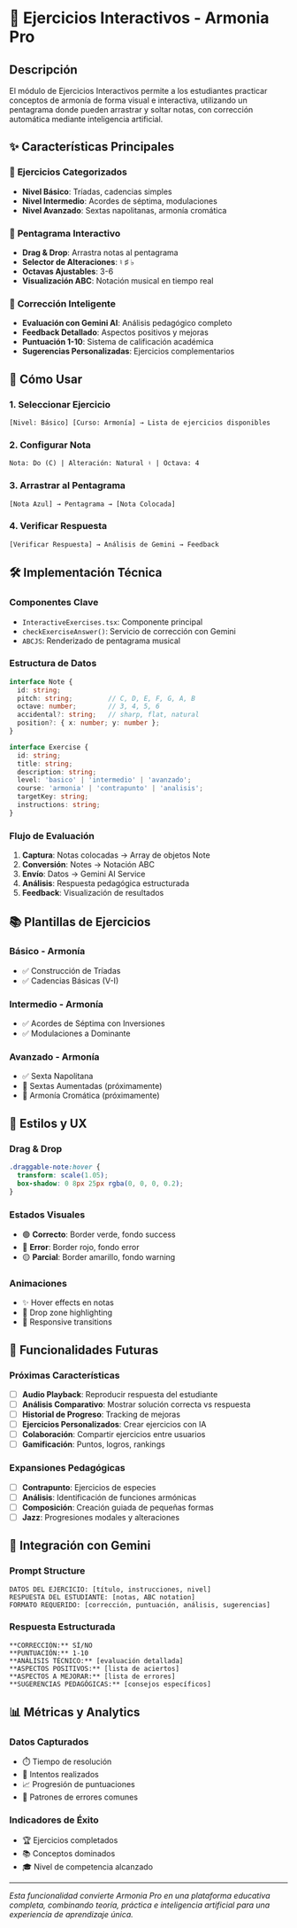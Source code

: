 # 🎼 Ejercicios Interactivos - Armonia Pro

## Descripción
El módulo de Ejercicios Interactivos permite a los estudiantes practicar conceptos de armonía de forma visual e interactiva, utilizando un pentagrama donde pueden arrastrar y soltar notas, con corrección automática mediante inteligencia artificial.

## ✨ Características Principales

### 🎯 **Ejercicios Categorizados**
- **Nivel Básico**: Tríadas, cadencias simples
- **Nivel Intermedio**: Acordes de séptima, modulaciones
- **Nivel Avanzado**: Sextas napolitanas, armonía cromática

### 🎵 **Pentagrama Interactivo**
- **Drag & Drop**: Arrastra notas al pentagrama
- **Selector de Alteraciones**: ♮ ♯ ♭
- **Octavas Ajustables**: 3-6
- **Visualización ABC**: Notación musical en tiempo real

### 🤖 **Corrección Inteligente**
- **Evaluación con Gemini AI**: Análisis pedagógico completo
- **Feedback Detallado**: Aspectos positivos y mejoras
- **Puntuación 1-10**: Sistema de calificación académica
- **Sugerencias Personalizadas**: Ejercicios complementarios

## 🚀 Cómo Usar

### 1. **Seleccionar Ejercicio**
```
[Nivel: Básico] [Curso: Armonía] → Lista de ejercicios disponibles
```

### 2. **Configurar Nota**
```
Nota: Do (C) | Alteración: Natural ♮ | Octava: 4
```

### 3. **Arrastrar al Pentagrama**
```
[Nota Azul] → Pentagrama → [Nota Colocada]
```

### 4. **Verificar Respuesta**
```
[Verificar Respuesta] → Análisis de Gemini → Feedback
```

## 🛠️ Implementación Técnica

### **Componentes Clave**
- `InteractiveExercises.tsx`: Componente principal
- `checkExerciseAnswer()`: Servicio de corrección con Gemini
- `ABCJS`: Renderizado de pentagrama musical

### **Estructura de Datos**
```typescript
interface Note {
  id: string;
  pitch: string;         // C, D, E, F, G, A, B
  octave: number;        // 3, 4, 5, 6
  accidental?: string;   // sharp, flat, natural
  position?: { x: number; y: number };
}

interface Exercise {
  id: string;
  title: string;
  description: string;
  level: 'basico' | 'intermedio' | 'avanzado';
  course: 'armonia' | 'contrapunto' | 'analisis';
  targetKey: string;
  instructions: string;
}
```

### **Flujo de Evaluación**
1. **Captura**: Notas colocadas → Array de objetos Note
2. **Conversión**: Notes → Notación ABC
3. **Envío**: Datos → Gemini AI Service
4. **Análisis**: Respuesta pedagógica estructurada
5. **Feedback**: Visualización de resultados

## 📚 Plantillas de Ejercicios

### **Básico - Armonía**
- ✅ Construcción de Tríadas
- ✅ Cadencias Básicas (V-I)

### **Intermedio - Armonía**  
- ✅ Acordes de Séptima con Inversiones
- ✅ Modulaciones a Dominante

### **Avanzado - Armonía**
- ✅ Sexta Napolitana
- 🚧 Sextas Aumentadas (próximamente)
- 🚧 Armonía Cromática (próximamente)

## 🎨 Estilos y UX

### **Drag & Drop**
```css
.draggable-note:hover {
  transform: scale(1.05);
  box-shadow: 0 8px 25px rgba(0, 0, 0, 0.2);
}
```

### **Estados Visuales**
- 🟢 **Correcto**: Border verde, fondo success
- 🔴 **Error**: Border rojo, fondo error  
- 🟡 **Parcial**: Border amarillo, fondo warning

### **Animaciones**
- ✨ Hover effects en notas
- 🎯 Drop zone highlighting
- 📱 Responsive transitions

## 🔮 Funcionalidades Futuras

### **Próximas Características**
- [ ] **Audio Playback**: Reproducir respuesta del estudiante
- [ ] **Análisis Comparativo**: Mostrar solución correcta vs respuesta
- [ ] **Historial de Progreso**: Tracking de mejoras
- [ ] **Ejercicios Personalizados**: Crear ejercicios con IA
- [ ] **Colaboración**: Compartir ejercicios entre usuarios
- [ ] **Gamificación**: Puntos, logros, rankings

### **Expansiones Pedagógicas**
- [ ] **Contrapunto**: Ejercicios de especies
- [ ] **Análisis**: Identificación de funciones armónicas
- [ ] **Composición**: Creación guiada de pequeñas formas
- [ ] **Jazz**: Progresiones modales y alteraciones

## 🤝 Integración con Gemini

### **Prompt Structure**
```
DATOS DEL EJERCICIO: [título, instrucciones, nivel]
RESPUESTA DEL ESTUDIANTE: [notas, ABC notation]
FORMATO REQUERIDO: [corrección, puntuación, análisis, sugerencias]
```

### **Respuesta Estructurada**
```
**CORRECCIÓN:** SÍ/NO
**PUNTUACIÓN:** 1-10  
**ANÁLISIS TÉCNICO:** [evaluación detallada]
**ASPECTOS POSITIVOS:** [lista de aciertos]
**ASPECTOS A MEJORAR:** [lista de errores]
**SUGERENCIAS PEDAGÓGICAS:** [consejos específicos]
```

## 📊 Métricas y Analytics

### **Datos Capturados**
- ⏱️ Tiempo de resolución
- 🎯 Intentos realizados
- 📈 Progresión de puntuaciones
- 🎼 Patrones de errores comunes

### **Indicadores de Éxito**
- 🏆 Ejercicios completados
- 📚 Conceptos dominados
- 🎓 Nivel de competencia alcanzado

---

*Esta funcionalidad convierte Armonia Pro en una plataforma educativa completa, combinando teoría, práctica e inteligencia artificial para una experiencia de aprendizaje única.*
